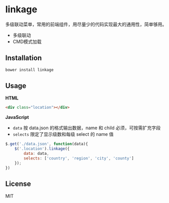 # linkage

多级联动菜单，常用的前端组件，用尽量少的代码实现最大的通用性，简单够用。

* 多级联动
* CMD模式加载

## Installation
```js
bower install linkage
```

## Usage

**HTML**

```html
<div class="location"></div>
```

**JavaScript**

- `data` 按 data.json 的格式输出数据，name 和 child 必须，可按需扩充字段
- `selects` 限定了显示级数和每级 select 的 name 值

```js
$.get('./data.json', function(data){
    $('.location').linkage({
        data: data,
        selects: ['country', 'region', 'city', 'county']
    });
})
```

## License

MIT